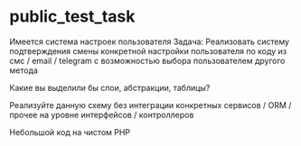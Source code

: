 # public_test_task
 
Имеется система настроек пользователя
Задача: Реализовать систему подтверждения смены конкретной настройки пользователя по коду из смс / email / telegram с возможностью выбора пользователем другого метода
 
Какие вы выделили бы слои, абстракции, таблицы?
 
Реализуйте данную схему без интеграции конкретных сервисов / ORM / прочее на уровне интерфейсов / контроллеров
 
Небольшой код на чистом PHP